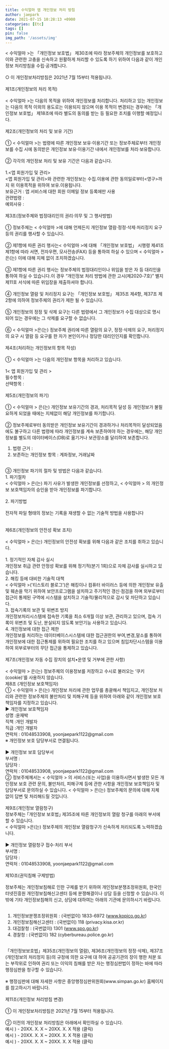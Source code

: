 ```yaml
---
title: 수익얼마 앱 개인정보 처리 방침
author: jaepark
date: 2021-07-15 10:28:13 +0900
categories: [Etc]
tags: []
pin: false
img_path: '/assets/img'
---
```

< 수익얼마 >는 「개인정보 보호법」 제30조에 따라 정보주체의 개인정보를 보호하고 이와 관련한 고충을 신속하고 원활하게 처리할 수 있도록 하기 위하여 다음과 같이 개인정보 처리방침을 수립·공개합니다.<br>
<br>
○ 이 개인정보처리방침은 2021년 7월 15부터 적용됩니다.<br>
<br>
제1조(개인정보의 처리 목적)<br>
<br>
< 수익얼마 >는 다음의 목적을 위하여 개인정보를 처리합니다. 처리하고 있는 개인정보는 다음의 목적 이외의 용도로는 이용되지 않으며 이용 목적이 변경되는 경우에는 「개인정보 보호법」 제18조에 따라 별도의 동의를 받는 등 필요한 조치를 이행할 예정입니다.<br>
<br>
제2조(개인정보의 처리 및 보유 기간)<br>
<br>
① < 수익얼마 >는 법령에 따른 개인정보 보유·이용기간 또는 정보주체로부터 개인정보를 수집 시에 동의받은 개인정보 보유·이용기간 내에서 개인정보를 처리·보유합니다.<br>
<br>
② 각각의 개인정보 처리 및 보유 기간은 다음과 같습니다.<br>
<br>
1.<앱 회원가입 및 관리><br>
<앱 회원가입 및 관리>와 관련한 개인정보는 수집.이용에 관한 동의일로부터<영구>까지 위 이용목적을 위하여 보유.이용됩니다.<br>
보유근거 : 앱 서비스에 대한 회원 이메일 정보 등록에만 사용<br>
관련법령 :<br>
예외사유 :<br>
<br>
제3조(정보주체와 법정대리인의 권리·의무 및 그 행사방법)<br>
<br>
① 정보주체는 < 수익얼마 >에 대해 언제든지 개인정보 열람·정정·삭제·처리정지 요구 등의 권리를 행사할 수 있습니다.<br>
<br>
② 제1항에 따른 권리 행사는< 수익얼마 >에 대해 「개인정보 보호법」 시행령 제41조제1항에 따라 서면, 전자우편, 모사전송(FAX) 등을 통하여 하실 수 있으며 < 수익얼마 >은(는) 이에 대해 지체 없이 조치하겠습니다.<br>
<br>
③ 제1항에 따른 권리 행사는 정보주체의 법정대리인이나 위임을 받은 자 등 대리인을 통하여 하실 수 있습니다.이 경우 “개인정보 처리 방법에 관한 고시(제2020-7호)” 별지 제11호 서식에 따른 위임장을 제출하셔야 합니다.<br>
<br>
④ 개인정보 열람 및 처리정지 요구는 「개인정보 보호법」 제35조 제4항, 제37조 제2항에 의하여 정보주체의 권리가 제한 될 수 있습니다.<br>
<br>
⑤ 개인정보의 정정 및 삭제 요구는 다른 법령에서 그 개인정보가 수집 대상으로 명시되어 있는 경우에는 그 삭제를 요구할 수 없습니다.<br>
<br>
⑥ < 수익얼마 >은(는) 정보주체 권리에 따른 열람의 요구, 정정·삭제의 요구, 처리정지의 요구 시 열람 등 요구를 한 자가 본인이거나 정당한 대리인인지를 확인합니다.<br>
<br>
제4조(처리하는 개인정보의 항목 작성)<br>
<br>
① < 수익얼마 >는 다음의 개인정보 항목을 처리하고 있습니다.<br>
<br>
1< 앱 회원가입 및 관리 ><br>
필수항목 :<br> 
선택항목 :<br> 
<br>
제5조(개인정보의 파기)<br>
<br>
① < 수익얼마 > 은(는) 개인정보 보유기간의 경과, 처리목적 달성 등 개인정보가 불필요하게 되었을 때에는 지체없이 해당 개인정보를 파기합니다.<br>
<br>
② 정보주체로부터 동의받은 개인정보 보유기간이 경과하거나 처리목적이 달성되었음에도 불구하고 다른 법령에 따라 개인정보를 계속 보존하여야 하는 경우에는, 해당 개인정보를 별도의 데이터베이스(DB)로 옮기거나 보관장소를 달리하여 보존합니다.<br>
1. 법령 근거 :<br>
2. 보존하는 개인정보 항목 : 계좌정보, 거래날짜<br>
<br>
③ 개인정보 파기의 절차 및 방법은 다음과 같습니다.<br>
1. 파기절차<br>
< 수익얼마 > 은(는) 파기 사유가 발생한 개인정보를 선정하고, < 수익얼마 > 의 개인정보 보호책임자의 승인을 받아 개인정보를 파기합니다.<br>
<br>
2. 파기방법<br>
<br>
전자적 파일 형태의 정보는 기록을 재생할 수 없는 기술적 방법을 사용합니다<br>
<br>
<br>
제6조(개인정보의 안전성 확보 조치)<br>
<br>
< 수익얼마 > 은(는) 개인정보의 안전성 확보를 위해 다음과 같은 조치를 취하고 있습니다.<br>
<br>
1. 정기적인 자체 감사 실시<br>
개인정보 취급 관련 안정성 확보를 위해 정기적(분기 1회)으로 자체 감사를 실시하고 있습니다.<br>
2. 해킹 등에 대비한 기술적 대책<br>
< 수익얼마 >('티스토리 블로그')은 해킹이나 컴퓨터 바이러스 등에 의한 개인정보 유출 및 훼손을 막기 위하여 보안프로그램을 설치하고 주기적인 갱신·점검을 하며 외부로부터 접근이 통제된 구역에 시스템을 설치하고 기술적/물리적으로 감시 및 차단하고 있습니다.<br>
3. 접속기록의 보관 및 위변조 방지<br>
개인정보처리시스템에 접속한 기록을 최소 6개월 이상 보관, 관리하고 있으며, 접속 기록이 위변조 및 도난, 분실되지 않도록 보안기능 사용하고 있습니다.<br>
4. 개인정보에 대한 접근 제한<br>
개인정보를 처리하는 데이터베이스시스템에 대한 접근권한의 부여,변경,말소를 통하여 개인정보에 대한 접근통제를 위하여 필요한 조치를 하고 있으며 침입차단시스템을 이용하여 외부로부터의 무단 접근을 통제하고 있습니다.<br>
<br>   
제7조(개인정보 자동 수집 장치의 설치•운영 및 거부에 관한 사항)
<br>
<br>
< 수익얼마 > 은(는) 정보주체의 이용정보를 저장하고 수시로 불러오는 ‘쿠키(cookie)’를 사용하지 않습니다.
<br>
제8조 (개인정보 보호책임자)
<br>
① < 수익얼마 > 은(는) 개인정보 처리에 관한 업무를 총괄해서 책임지고, 개인정보 처리와 관련한 정보주체의 불만처리 및 피해구제 등을 위하여 아래와 같이 개인정보 보호책임자를 지정하고 있습니다.
<br>
▶ 개인정보 보호책임자<br>
성명 :윤재박<br>
직책 :개인 개발자<br>
직급 :개인 개발자<br>
연락처 : 01048533908, yoonjaepark1122@gmail.com<br>
※ 개인정보 보호 담당부서로 연결됩니다.<br>
<br>
▶ 개인정보 보호 담당부서<br>
부서명 :<br>
담당자 :<br>
연락처 : 01048533908, yoonjaepark1122@gmail.com<br>
② 정보주체께서는 < 수익얼마 > 의 서비스(또는 사업)을 이용하시면서 발생한 모든 개인정보 보호 관련 문의, 불만처리, 피해구제 등에 관한 사항을 개인정보 보호책임자 및 담당부서로 문의하실 수 있습니다. < 수익얼마 > 은(는) 정보주체의 문의에 대해 지체 없이 답변 및 처리해드릴 것입니다.<br>
<br>
제9조(개인정보 열람청구)<br>
정보주체는 ｢개인정보 보호법｣ 제35조에 따른 개인정보의 열람 청구를 아래의 부서에 할 수 있습니다.<br>
< 수익얼마 >은(는) 정보주체의 개인정보 열람청구가 신속하게 처리되도록 노력하겠습니다.<br>
<br>
▶ 개인정보 열람청구 접수·처리 부서<br>
부서명 :<br>
담당자 :<br>
연락처 : 01048533908, yoonjaepark1122@gmail.com<br>
<br>
제10조(권익침해 구제방법)<br>
<br>
정보주체는 개인정보침해로 인한 구제를 받기 위하여 개인정보분쟁조정위원회, 한국인터넷진흥원 개인정보침해신고센터 등에 분쟁해결이나 상담 등을 신청할 수 있습니다. 이 밖에 기타 개인정보침해의 신고, 상담에 대하여는 아래의 기관에 문의하시기 바랍니다.<br>
<br>

1. 개인정보분쟁조정위원회 : (국번없이) 1833-6972 (www.kopico.go.kr)<br>
2. 개인정보침해신고센터 : (국번없이) 118 (privacy.kisa.or.kr)<br>
3. 대검찰청 : (국번없이) 1301 (www.spo.go.kr)<br>
4. 경찰청 : (국번없이) 182 (cyberbureau.police.go.kr)<br>
<br>
「개인정보보호법」제35조(개인정보의 열람), 제36조(개인정보의 정정·삭제), 제37조(개인정보의 처리정지 등)의 규정에 의한 요구에 대 하여 공공기관의 장이 행한 처분 또는 부작위로 인하여 권리 또는 이익의 침해를 받은 자는 행정심판법이 정하는 바에 따라 행정심판을 청구할 수 있습니다.<br>
<br>
※ 행정심판에 대해 자세한 사항은 중앙행정심판위원회(www.simpan.go.kr) 홈페이지를 참고하시기 바랍니다.<br>
<br>
제11조(개인정보 처리방침 변경)<br>
<br>
① 이 개인정보처리방침은 2021년 7월 15부터 적용됩니다.<br>
   <br>
② 이전의 개인정보 처리방침은 아래에서 확인하실 수 있습니다.<br>
예시 ) - 20XX. X. X ~ 20XX. X. X 적용 (클릭)<br>
예시 ) - 20XX. X. X ~ 20XX. X. X 적용 (클릭)<br>
예시 ) - 20XX. X. X ~ 20XX. X. X 적용 (클릭)
